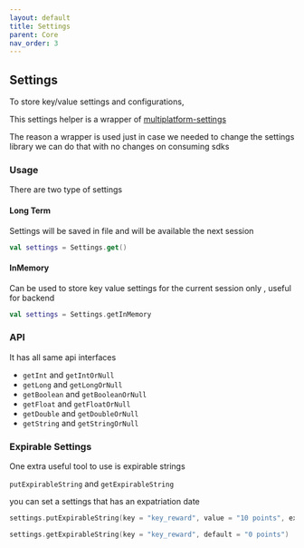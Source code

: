 ```yaml
---
layout: default
title: Settings
parent: Core
nav_order: 3
---
```


## Settings

To store key/value settings and configurations,

This settings helper is a wrapper
of [multiplatform-settings](https://github.com/russhwolf/multiplatform-settings)

The reason a wrapper is used just in case we needed to change the settings library we can do that
with no changes on consuming sdks

### Usage 

There are two type of settings 

#### Long Term 


Settings will be saved in file and will be available the next session

```kotlin
val settings = Settings.get()
```

#### InMemory 


Can be used to store key value settings for the current session only , useful for backend

```kotlin
val settings = Settings.getInMemory
```

### API

It has all same api interfaces

* `getInt` and `getIntOrNull`
* `getLong` and `getLongOrNull`
* `getBoolean` and `getBooleanOrNull`
* `getFloat` and `getFloatOrNull`
* `getDouble` and `getDoubleOrNull`
* `getString` and `getStringOrNull`

### Expirable Settings

One extra useful tool to use is expirable strings

`putExpirableString` and `getExpirableString`

you can set a settings that has an expatriation date

```kotlin
settings.putExpirableString(key = "key_reward", value = "10 points", exp = 1678530427)

settings.getExpirableString(key = "key_reward", default = "0 points")
```
